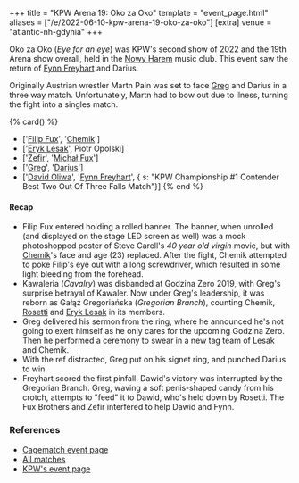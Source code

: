 +++
title = "KPW Arena 19: Oko za Oko"
template = "event_page.html"
aliases = ["/e/2022-06-10-kpw-arena-19-oko-za-oko"]
[extra]
venue = "atlantic-nh-gdynia"
+++

Oko za Oko (_Eye for an eye_) was KPW's second show of 2022 and the 19th Arena show overall, held in the [Nowy Harem](@/v/atlantic-nh-gdynia.md) music club. This event saw the return of [Fynn Freyhart](@/w/fynn-freyhart.md) and Darius.

Originally Austrian wrestler Martn Pain was set to face [Greg](@/w/greg.md) and Darius in a three way match. Unfortunately, Martn had to bow out due to ilness, turning the fight into a singles match.

{% card() %}
- ['[Filip Fux](@/w/filip-fux.md)', '[Chemik](@/w/chemik.md)']
- ['[Eryk Lesak](@/w/eryk-lesak.md)', Piotr Opolski]
- ['[Zefir](@/w/zefir.md)', '[Michał Fux](@/w/michal-fux.md)']
- ['[Greg](@/w/greg.md)', '[Darius](@/w/darius.md)']
- ['[David Oliwa](@/w/david-oliwa.md)', '[Fynn Freyhart](@/w/fynn-freyhart.md)', {
    s: "KPW Championship #1 Contender Best Two Out Of Three Falls Match"}]
{% end %}

#### Recap

* Filip Fux entered holding a rolled banner. The banner, when unrolled (and displayed on the stage LED screen as well) was a mock photoshopped poster of Steve Carell's _40 year old virgin_ movie, but with [Chemik](@/w/chemik.md)'s face and age (23) replaced. After the fight, Chemik attempted to poke Filip's eye out with a long screwdriver, which resulted in some light bleeding from the forehead.
* Kawaleria (_Cavalry_) was disbanded at Godzina Zero 2019, with Greg's surprise betrayal of Kawaler. Now under Greg's leadership, it was reborn as Gałąź Gregoriańska (_Gregorian Branch_), counting Chemik, [Rosetti](@/w/rosetti.md) and [Eryk Lesak](@/w/eryk-lesak.md) in its members.
* Greg delivered his sermon from the ring, where he announced he's not going to exert himself as he only cares for the upcoming Godzina Zero. Then he performed a ceremony to swear in a new tag team of Lesak and Chemik.
* With the ref distracted, Greg put on his signet ring, and punched Darius to win.
* Freyhart scored the first pinfall. Dawid's victory was interrupted by the Gregorian Branch. Greg, waving a soft penis-shaped candy from his crotch, attempts to "feed" it to Dawid, who's held down by Rosetti. The Fux Brothers and Zefir interfered to help Dawid and Fynn.

### References

* [Cagematch event page](https://www.cagematch.net/?id=1&nr=340665)
* [All matches](https://www.youtube.com/watch?v=XRQWwMuajec)
* [KPW's event page](https://kpwrestling.pl/events/kpw-arena-19/)
